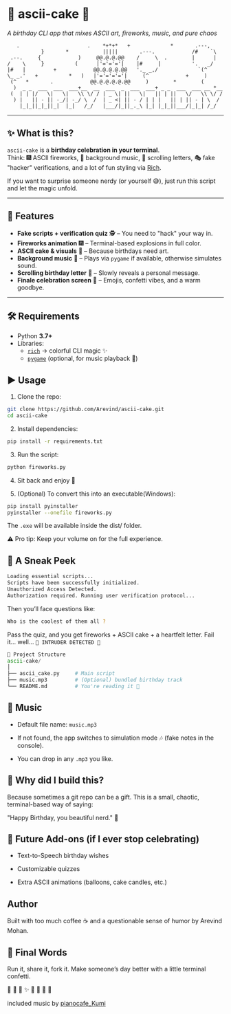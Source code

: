 # 🎂 ascii-cake 🎂  
_A birthday CLI app that mixes ASCII art, fireworks, music, and pure chaos_  

       .                      .    *+*+*   +             *       .---,    
               }       *           |||||       .---.            /#    `\  
     .--.     {            )     @@.@.@.@@    /     \  .        |      |  
    /    \     }          (      |'='='='|    |#     |          '.   _/   
    |#   |         +            @@.@.@.@.@@   '._ _,/             `(^     
    \_ _.'   +          *   )   |'='='='='|     (^            +     )     
     (^   *       .            @@.@.@.@.@.@@     )        *        (      
      )  _ _  ___  ___  ___+__  __  ___  _  ___  ___+ _ _  ___  ___ __ *__
     (  | | |/   \|   \|   \\ \/ / | _ \| ||   \|   || | ||   \/   \\ \/ /
      ) |   || - || -_/| -_/ \  /  | _ <| || - / | | |   || | || - | \  / 
        |_|_||_|_||_|  |_|   /_/   |___/|_||_._\ |_| |_|_||___/|_|_| /_/  

---

## ✨ What is this?  

`ascii-cake` is a **birthday celebration in your terminal**.  
Think: 🎆 ASCII fireworks, 🎵 background music, 💌 scrolling letters, 🎭 fake "hacker" verifications, and a lot of fun styling via [Rich](https://github.com/Textualize/rich).  

If you want to surprise someone nerdy (or yourself 😅), just run this script and let the magic unfold.  

---

## 🎇 Features  

- **Fake scripts + verification quiz** 🕵️ – You need to "hack" your way in.  
- **Fireworks animation** 🎆 – Terminal-based explosions in full color.  
- **ASCII cake & visuals** 🍰 – Because birthdays need art.  
- **Background music** 🎵 – Plays via `pygame` if available, otherwise simulates sound.  
- **Scrolling birthday letter** 💌 – Slowly reveals a personal message.  
- **Finale celebration screen** 🎉 – Emojis, confetti vibes, and a warm goodbye.  

---

## 🛠️ Requirements  

- Python **3.7+**  
- Libraries:  
  - [`rich`](https://github.com/Textualize/rich) → colorful CLI magic ✨  
  - [`pygame`](https://www.pygame.org/) (optional, for music playback 🎵)  

## ▶️ Usage

1. Clone the repo:
```bash
git clone https://github.com/Arevind/ascii-cake.git
cd ascii-cake
```

2. Install dependencies:
```bash
pip install -r requirements.txt
```

3. Run the script:
```bash
python fireworks.py
```

4. Sit back and enjoy 🎂

5. (Optional) To convert this into an executable(Windows):
```bash
pip install pyinstaller
pyinstaller --onefile fireworks.py
```
The `.exe` will be available inside the dist/ folder. 

⚠️ Pro tip: Keep your volume on for the full experience.

## 🔐 A Sneak Peek
```bash
Loading essential scripts...
Scripts have been successfully initialized.
Unauthorized Access Detected.
Authorization required. Running user verification protocol...
```

Then you’ll face questions like:
```bash
Who is the coolest of them all ?
```


Pass the quiz, and you get fireworks + ASCII cake + a heartfelt letter. Fail it… well… `🚨 INTRUDER DETECTED 🚨`

```python
📂 Project Structure
ascii-cake/
│
├── ascii_cake.py     # Main script
├── music.mp3         # (Optional) bundled birthday track
└── README.md         # You're reading it 🎉
```
## 🎵 Music

- Default file name: `music.mp3`

- If not found, the app switches to simulation mode 🎶 (fake notes in the console).

- You can drop in any `.mp3` you like.

## 🎁 Why did I build this?

Because sometimes a git repo can be a gift.
This is a small, chaotic, terminal-based way of saying:

"Happy Birthday, you beautiful nerd." 💖

## 🚀 Future Add-ons (if I ever stop celebrating)

-  Text-to-Speech birthday wishes

-  Customizable quizzes

-  Extra ASCII animations (balloons, cake candles, etc.)

##  Author

Built with too much coffee ☕ and a questionable sense of humor by Arevind Mohan.

## 🎉 Final Words

Run it, share it, fork it.
Make someone’s day better with a little terminal confetti.

🎂  🎈  🎁  ✨  🌟  💖  🎊  🥳

included music by [pianocafe_Kumi](https://pixabay.com/users/pianocafe_kumi-35185506/) 
